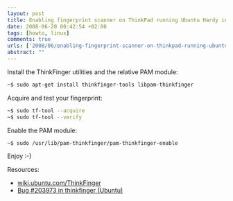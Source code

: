 ```yaml
--- 
layout: post
title: Enabling fingerprint scanner on ThinkPad running Ubuntu Hardy in four steps
date: 2008-06-20 00:42:54 +02:00
tags: [howto, linux]
comments: true
urls: ['2008/06/enabling-fingerprint-scanner-on-thinkpad-running-ubuntu-hardy-in-four-steps']
abstract: ""
---
```

Install the ThinkFinger utilities and the relative PAM module:
``` bash
~$ sudo apt-get install thinkfinger-tools libpam-thinkfinger
```
Acquire and test your fingerprint:
``` bash
~$ sudo tf-tool --acquire
~$ sudo tf-tool --verify
```
Enable the PAM module:
``` bash
~$ sudo /usr/lib/pam-thinkfinger/pam-thinkfinger-enable
```
Enjoy :-)

Resources:
<ul>
<li>
<a href="https://wiki.ubuntu.com/ThinkFinger">wiki.ubuntu.com/ThinkFinger</a>
</li>
<li>
<a href="https://bugs.launchpad.net/ubuntu/+source/thinkfinger/+bug/203973">Bug #203973 in thinkfinger (Ubuntu)</a>
</li>
</ul>

